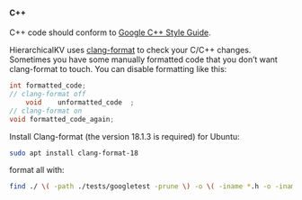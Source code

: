 #### C++
C++ code should conform to [Google C++ Style Guide](https://google.github.io/styleguide/cppguide.html).

HierarchicalKV uses [clang-format](https://clang.llvm.org/docs/ClangFormat.html)
to check your C/C++ changes. Sometimes you have some manually formatted
code that you don’t want clang-format to touch.
You can disable formatting like this:

```cpp
int formatted_code;
// clang-format off
    void    unformatted_code  ;
// clang-format on
void formatted_code_again;
```

Install Clang-format (the version 18.1.3 is required) for Ubuntu:

```bash
sudo apt install clang-format-18
```

format all with:
```bash
find ./ \( -path ./tests/googletest -prune \) -o \( -iname *.h -o -iname *.cpp -o -iname *.cc -o -iname *.cu -o -iname *.cuh \) -print | xargs clang-format-18 -i --style=file

```
